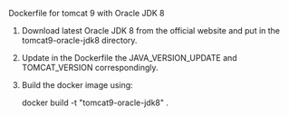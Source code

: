 Dockerfile for tomcat 9 with Oracle JDK 8

1. Download latest Oracle JDK 8 from the official website and
put in the tomcat9-oracle-jdk8 directory.

2. Update in the Dockerfile the JAVA_VERSION_UPDATE and TOMCAT_VERSION correspondingly.

3. Build the docker image using:
    
    docker build -t "tomcat9-oracle-jdk8" .
